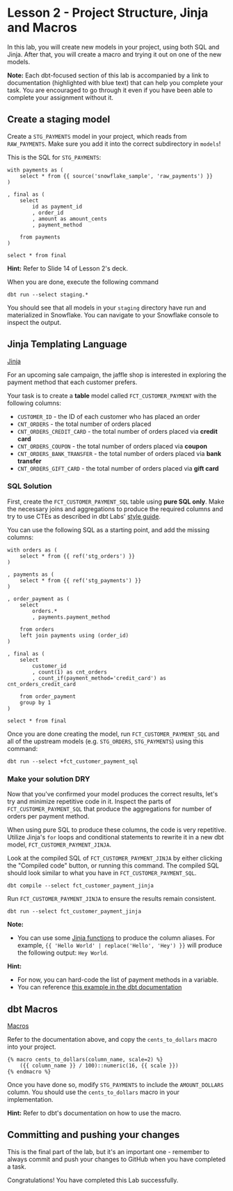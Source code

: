 # Lesson 2 - Project Structure, Jinja and Macros

In this lab, you will create new models in your project, using both SQL and Jinja. After that, you will create a macro and trying it out on one of the new models.

**Note:** Each dbt-focused section of this lab is accompanied by a link to documentation (highlighted with blue text) that can help you complete your task. You are encouraged to go through it even if you have been able to complete your assignment without it.


## Create a staging model
Create a `STG_PAYMENTS` model in your project, which reads from `RAW_PAYMENTS`. Make sure you add it into the correct subdirectory in `models`!

This is the SQL for `STG_PAYMENTS`:
```
with payments as (
    select * from {{ source('snowflake_sample', 'raw_payments') }}
)

, final as (
    select 
        id as payment_id 
        , order_id
        , amount as amount_cents
        , payment_method  
    
    from payments 
)

select * from final
```

**Hint:** Refer to Slide 14 of Lesson 2's deck.

When you are done, execute the following command
```
dbt run --select staging.*
```
You should see that all models in your `staging` directory have run and materialized in Snowflake. You can navigate to your Snowflake console to inspect the output.


## Jinja Templating Language
[Jinja](https://docs.getdbt.com/docs/build/jinja-macros#jinja)


For an upcoming sale campaign, the jaffle shop is interested in exploring the payment method that each customer prefers. 

Your task is to create a **table** model called `FCT_CUSTOMER_PAYMENT` with the following columns:
* `CUSTOMER_ID` - the ID of each customer who has placed an order 
* `CNT_ORDERS` - the total number of orders placed 
* `CNT_ORDERS_CREDIT_CARD` - the total number of orders placed via **credit card** 
* `CNT_ORDERS_COUPON` - the total number of orders placed via **coupon** 
* `CNT_ORDERS_BANK_TRANSFER` - the total number of orders placed via **bank transfer** 
* `CNT_ORDERS_GIFT_CARD` - the total number of orders placed via **gift card** 


### SQL Solution

First, create the `FCT_CUSTOMER_PAYMENT_SQL` table using **pure SQL only**. Make the necessary joins and aggregations to produce the required columns and try to use CTEs as described in dbt Labs' [style guide](https://github.com/dbt-labs/corp/blob/main/dbt_style_guide.md#example-sql-with-ctes).

You can use the following SQL as a starting point, and add the missing columns:
```
with orders as (
    select * from {{ ref('stg_orders') }}
)

, payments as (
    select * from {{ ref('stg_payments') }}
)

, order_payment as (
    select 
        orders.*
        , payments.payment_method

    from orders 
    left join payments using (order_id)
)

, final as (
    select 
        customer_id
        , count(1) as cnt_orders 
        , count_if(payment_method='credit_card') as cnt_orders_credit_card

    from order_payment
    group by 1
)

select * from final
```

Once you are done creating the model, run `FCT_CUSTOMER_PAYMENT_SQL` and all of the upstream models (e.g. `STG_ORDERS`, `STG_PAYMENTS`) using this command:
```
dbt run --select +fct_customer_payment_sql
```


### Make your solution DRY

Now that you've confirmed your model produces the correct results, let's try and minimize repetitive code in it. Inspect the parts of `FCT_CUSTOMER_PAYMENT_SQL` that produce the aggregations for number of orders per payment method. 

When using pure SQL to produce these columns, the code is very repetitive. Utilize Jinja's `for` loops and conditional statements to rewrite it in a new dbt model, `FCT_CUSTOMER_PAYMENT_JINJA`. 

Look at the compiled SQL of `FCT_CUSTOMER_PAYMENT_JINJA` by either clicking the "Compiled code" button, or running this command. The compiled SQL should look similar to what you have in `FCT_CUSTOMER_PAYMENT_SQL`.
```
dbt compile --select fct_customer_payment_jinja
```

Run `FCT_CUSTOMER_PAYMENT_JINJA` to ensure the results remain consistent.

```
dbt run --select fct_customer_payment_jinja
```

**Note:** 
* You can use some [Jinja functions](https://jinja.palletsprojects.com/en/3.1.x/templates/#jinja-filters.replace) to produce the column aliases. For example, `{{ 'Hello World' | replace('Hello', 'Hey') }}` will produce the following output: `Hey World`.

**Hint:** 
* For now, you can hard-code the list of payment methods in a variable.
* You can reference [this example in the dbt documentation](https://docs.getdbt.com/docs/build/jinja-macros#jinja)


## dbt Macros
[Macros](https://docs.getdbt.com/docs/build/jinja-macros#macros)

Refer to the documentation above, and copy the `cents_to_dollars` macro into your project. 
```
{% macro cents_to_dollars(column_name, scale=2) %}
    ({{ column_name }} / 100)::numeric(16, {{ scale }})
{% endmacro %}
```

Once you have done so, modify `STG_PAYMENTS` to include the `AMOUNT_DOLLARS` column. You should use the `cents_to_dollars` macro in your implementation.

**Hint:** Refer to dbt's documentation on how to use the macro.


## Committing and pushing your changes

This is the final part of the lab, but it's an important one - remember to always commit and push your changes to GitHub when you have completed a task. 

Congratulations! You have completed this Lab successfully.
